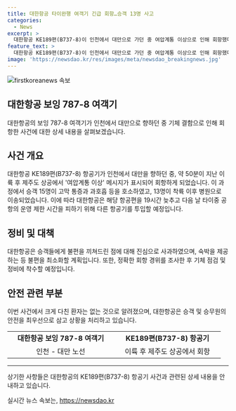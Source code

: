 ```yaml
---
title: 대한항공 타이완행 여객기 긴급 회항…승객 13명 사고
categories:
  - News
excerpt: >
  대한항공 KE189편(B737-8)이 인천에서 대만으로 가던 중 여압계통 이상으로 인해 회항했다. 회항 직전 승객 15명이 고막 통증과 과호흡을 호소, 13명은 병원으로 이송됐다. 대한항공은 다른 항공기 투입으로 19시간 늦어진 KE189편을 다시 띄울 예정이며, 사과와 숙박 등으로 승객들의 불편을 최소화할 계획이다. 기체 점검 후 정비 예정이며, 정확한 회항 경위를 조사 중이라고 밝혔다. (정확한 기체 결함 및 회항 경위에 대한 소식)
feature_text: >
  대한항공 KE189편(B737-8)이 인천에서 대만으로 가던 중 여압계통 이상으로 인해 회항했다. 회항 직전 승객 15명이 고막 통증과 과호흡을 호소, 13명은 병원으로 이송됐다. 대한항공은 다른 항공기 투입으로 19시간 늦어진 KE189편을 다시 띄울 예정이며, 사과와 숙박 등으로 승객들의 불편을 최소화할 계획이다. 기체 점검 후 정비 예정이며, 정확한 회항 경위를 조사 중이라고 밝혔다. (정확한 기체 결함 및 회항 경위에 대한 소식)
image: 'https://newsdao.kr/res/images/meta/newsdao_breakingnews.jpg'
---
```


<p><img src="https://newsdao.kr/res/images/meta/newsdao_breakingnews.jpg" alt="firstkoreanews 속보" /></p>

<h2 data-ke-size="size26">대한항공 보잉 787-8 여객기</h2>

<p data-ke-size="size16">대한항공의 보잉 787-8 여객기가 인천에서 대만으로 향하던 중 기체 결함으로 인해 회항한 사건에 대한 상세 내용을 살펴보겠습니다.</p>

<h2 data-ke-size="size24">사건 개요</h2>

<p data-ke-size="size16">대한항공 KE189편(B737-8) 항공기가 인천에서 대만을 향하던 중, 약 50분이 지난 이륙 후 제주도 상공에서 '여압계통 이상' 메시지가 표시되어 회항하게 되었습니다. 이 과정에서 승객 15명이 고막 통증과 과호흡 등을 호소하였고, 13명이 착륙 이후 병원으로 이송되었습니다. 이에 따라 대한항공은 해당 항공편을 19시간 늦추고 다음 날 타이중 공항의 운영 제한 시간을 피하기 위해 다른 항공기를 투입할 예정입니다.</p>

<h2 data-ke-size="size24">정비 및 대책</h2>

<p data-ke-size="size16">대한항공은 승객들에게 불편을 끼쳐드린 점에 대해 진심으로 사과하였으며, 숙박을 제공하는 등 불편을 최소화할 계획입니다. 또한, 정확한 회항 경위를 조사한 후 기체 점검 및 정비에 착수할 예정입니다.</p>

<h2 data-ke-size="size24">안전 관련 부분</h2>

<p data-ke-size="size16">이번 사건에서 크게 다친 환자는 없는 것으로 알려졌으며, 대한항공은 승객 및 승무원의 안전을 최우선으로 삼고 상황을 처리하고 있습니다.</p>

<table>
  <colgroup>
    <col width="243" />
    <col width="243" />
  </colgroup>
  <tbody>
    <tr>
      <td style="text-align: center; height: 17px;"><b>대한항공 보잉 787-8 여객기</b></td>
      <td style="text-align: center; height: 17px;"><b>KE189편(B737-8) 항공기</b></td>
    </tr>
    <tr>
      <td style="text-align: center; height: 17px;">인천 - 대만 노선</td>
      <td style="text-align: center; height: 17px;">이륙 후 제주도 상공에서 회항</td>
    </tr>
  </tbody>
</table>

<hr />

<p data-ke-size="size16">상기한 사항들은 대한항공의 KE189편(B737-8) 항공기 사건과 관련된 상세 내용을 안내하고 있습니다.</p>
실시간 뉴스 속보는, <a href="https://newsdao.kr" rel="dofollow">https://newsdao.kr</a>


